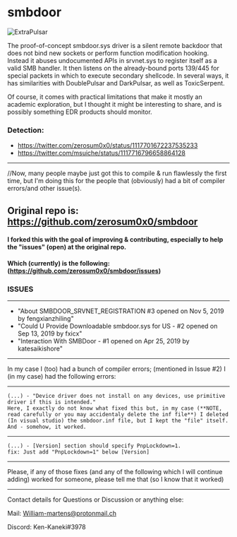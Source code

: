 # smbdoor

![ExtraPulsar](extrapulsar.png)

The proof-of-concept smbdoor.sys driver is a silent remote backdoor that does not bind new sockets or perform function modification hooking. Instead it abuses undocumented APIs in srvnet.sys to register itself as a valid SMB handler. It then listens on the already-bound ports 139/445 for special packets in which to execute secondary shellcode. In several ways, it has similarities with DoublePulsar and DarkPulsar, as well as ToxicSerpent.

Of course, it comes with practical limitations that make it mostly an academic exploration, but I thought it might be interesting to share, and is possibly something EDR products should monitor.

### Detection: 
- https://twitter.com/zerosum0x0/status/1117701672237535233
- https://twitter.com/msuiche/status/1117716796658864128

---------


//Now, many people maybe just got this to compile & run flawlessly the first time, but I'm doing this for the people that (obviously) had a bit of compiler errors/and other issue(s).


## Original repo is: https://github.com/zerosum0x0/smbdoor


#### I forked this with the goal of improving & contributing, especially to help the "issues" (open) at the original repo.

#### Which (currently) is the following: (https://github.com/zerosum0x0/smbdoor/issues)

### ISSUES

---------------------------------

- "About SMBDOOR_SRVNET_REGISTRATION #3 opened on Nov 5, 2019 by fengxianzhiling"
- "Could U Provide Downloadable smbdoor.sys for US - #2 opened on Sep 13, 2019 by fxicx"
- "Interaction With SMBDoor - #1 opened on Apr 25, 2019 by katesaikishore"

---------------------------------

In my case I (too) had a bunch of compiler errors; (mentioned in Issue #2) 
I (in my case) had the following errors:

---------------------
    (...) - "Device driver does not install on any devices, use primitive driver if this is intended."
    Here, I exactly do not know what fixed this but, in my case (**NOTE, read carefully or you may accidentaly delete the inf file**) I deleted (In visual studio) the smbdoor.inf file, but I kept the "file" itself. And - somehow, it worked.

----------------------
    (...) - [Version] section should specify PnpLockdown=1.
    fix: Just add "PnpLockdown=1" below [Version]

----------------------

Please, if any of those fixes (and any of the following which I will continue adding) 
worked for someone, please tell me that (so I know that it worked)

-----------------------

Contact details for 
Questions or Discussion or anything else:



Mail: William-martens@protonmail.ch

Discord: Ken-Kaneki#3978
